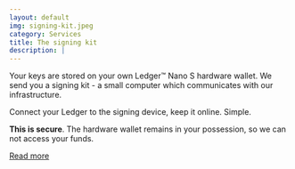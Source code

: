 ```yaml
---
layout: default
img: signing-kit.jpeg
category: Services
title: The signing kit
description: |
---
```

Your keys are stored on your own Ledger™ Nano S hardware wallet. We send you a signing kit - a small computer which communicates with our infrastructure.

Connect your Ledger to the signing device, keep it online. Simple.

**This is secure**. The hardware wallet remains in your possession, so we can not access your funds.

<a href="{{site.url}}/signingkit" class="stretched-link btn-font-link btn-deep-orange">Read more</a>
